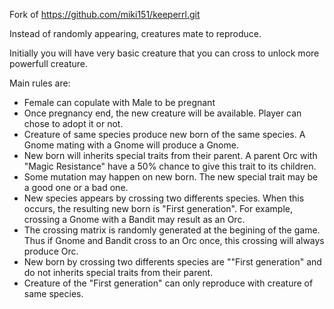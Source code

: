 
Fork of https://github.com/miki151/keeperrl.git


Instead of randomly appearing, creatures mate to reproduce.

Initially you will have very basic creature that you can cross to unlock more powerfull creature.

Main rules are:
 - Female can copulate with Male to be pregnant
 - Once pregnancy end, the new creature will be available. Player can chose to adopt it or not. 
 - Creature of same species produce new born of the same species. A Gnome mating with a Gnome will produce a Gnome.
 - New born will inherits special traits from their parent. A parent Orc with "Magic Resistance" have a 50% chance to give this trait to its children.
 - Some mutation may happen on new born. The new special trait may be a good one or a bad one.
 - New species appears by crossing two differents species. When this occurs, the resulting new born is "First generation". For example, crossing a Gnome with a Bandit may result as an Orc.
 - The crossing matrix is randomly generated at the begining of the game. Thus if Gnome and Bandit cross to an Orc once, this crossing will always produce Orc.
 - New born by crossing two differents species are ""First generation" and do not inherits special traits from their parent.
 - Creature of the "First generation" can only reproduce with creature of same species.
 
 
